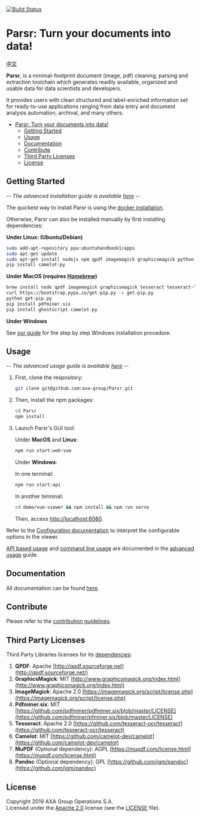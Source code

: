 [![Build Status](https://cloud.drone.io/api/badges/axa-group/Parsr/status.svg)](https://cloud.drone.io/axa-group/Parsr)

# Parsr: Turn your documents into data!

[中文](README_zh-cn.md)

**Parsr**, is a minimal-footprint document (image, pdf) cleaning, parsing and extraction toolchain which generates readily available, organized and usable data for data scientists and developers.

It provides users with clean structured and label-enriched information set for ready-to-use applications ranging from data entry and document analysis automation, archival, and many others.

- [Parsr: Turn your documents into data!](#parsr-turn-your-documents-into-data)
  - [Getting Started](#getting-started)
  - [Usage](#usage)
  - [Documentation](#documentation)
  - [Contribute](#contribute)
  - [Third Party Licenses](#third-party-licenses)
  - [License](#license)

## Getting Started

*-- The advanced installation guide is available [here](docs/installation.md) --*

The quickest way to install Parsr is using the [docker installation](docs/docker.md#1-run-parsr).

Otherwise, Parsr can also be installed manually by first installing dependencies:

**Under Linux: (Ubuntu/Debian)**

```sh
sudo add-apt-repository ppa:ubuntuhandbook1/apps
sudo apt-get update
sudo apt-get install nodejs npm qpdf imagemagick graphicsmagick python-pdfminer tesseract-ocr libtesseract-dev python3-tk ghostscript python3-pip
pip install camelot-py
```

**Under MacOS (requires [Homebrew](http://brew.sh))**

```sh
brew install node qpdf imagemagick graphicsmagick tesseract tesseract-lang
curl https://bootstrap.pypa.io/get-pip.py -o get-pip.py
python get-pip.py
pip install pdfminer.six
pip install ghostscript camelot-py
```

**Under Windows**

See [our guide](docs/installation.md#13-windows) for the step by step Windows installation procedure.


## Usage

*-- The advanced usage guide is available [here](docs/usage.md) --*

1. First, clone the respository:
    ```sh
    git clone git@github.com:axa-group/Parsr.git
    ```

2. Then, install the npm packages:
    ```sh
    cd Parsr
    npm install
    ```

3. Launch Parsr's GUI tool:

    Under **MacOS** and **Linux**:

    ```sh
    npm run start:web:vue
    ```
    Under **Windows**:

    In one terminal:

    ```sh
    npm run start:api
    ```

    In another terminal:

    ```sh
    cd demo/vue-viewer && npm install && npm run serve
    ```

    Then, access [http://localhost:8080](http://localhost:8080).

Refer to the [Configuration documentation](docs/configuration.md) to interpret the configurable options in the viewer.

[API based usage](docs/usage.md#123-command-line-usage) and [command line usage](docs/usage.md#13-api) are documented in the [advanced usage](docs/usage.md) guide.

## Documentation

All documentation can be found [here](docs/README.md).


## Contribute

Please refer to the [contribution guidelines](CONTRIBUTING.md).

## Third Party Licenses

Third Party Libraries licenses for its [dependencies](docs/dependencies.md):

1. **QPDF**: Apache [http://qpdf.sourceforge.net](http://qpdf.sourceforge.net/)
2. **GraphicsMagick**: MIT [http://www.graphicsmagick.org/index.html](http://www.graphicsmagick.org/index.html)
3. **ImageMagick**: Apache 2.0 [https://imagemagick.org/script/license.php](https://imagemagick.org/script/license.php)
4. **Pdfminer.six**: MIT [https://github.com/pdfminer/pdfminer.six/blob/master/LICENSE](https://github.com/pdfminer/pfminer.six/blob/master/LICENSE)
5. **Tesseract**: Apache 2.0 [https://github.com/tesseract-ocr/tesseract](https://github.com/tesseract-ocr/tesseract)
6. **Camelot**: MIT [https://github.com/camelot-dev/camelot](https://github.com/camelot-dev/camelot)
7. **MuPDF** (Optional dependency): AGPL [https://mupdf.com/license.html](https://mupdf.com/license.html)
8. **Pandoc** (Optional dependency): GPL [https://github.com/jgm/pandoc](https://github.com/jgm/pandoc)

## License

Copyright 2019 AXA Group Operations S.A.  
Licensed under the [Apache 2.0](http://www.apache.org/licenses/LICENSE-2.0) license (see the [LICENSE](LICENSE) file).
